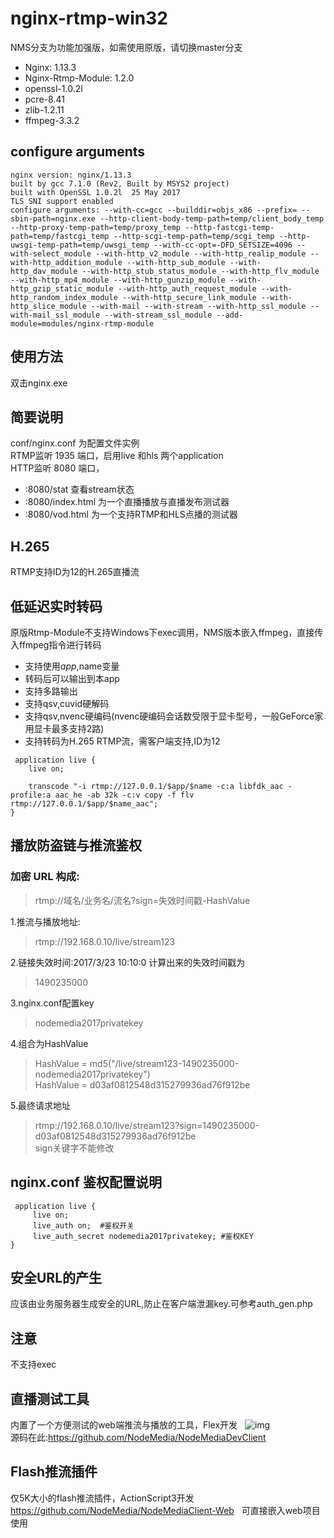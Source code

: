 nginx-rtmp-win32
================
NMS分支为功能加强版，如需使用原版，请切换master分支

* Nginx: 1.13.3  
* Nginx-Rtmp-Module: 1.2.0  
* openssl-1.0.2l  
* pcre-8.41  
* zlib-1.2.11  
* ffmpeg-3.3.2  

## configure arguments
```
nginx version: nginx/1.13.3
built by gcc 7.1.0 (Rev2, Built by MSYS2 project)
built with OpenSSL 1.0.2l  25 May 2017
TLS SNI support enabled
configure arguments: --with-cc=gcc --builddir=objs_x86 --prefix= --sbin-path=nginx.exe --http-client-body-temp-path=temp/client_body_temp --http-proxy-temp-path=temp/proxy_temp --http-fastcgi-temp-path=temp/fastcgi_temp --http-scgi-temp-path=temp/scgi_temp --http-uwsgi-temp-path=temp/uwsgi_temp --with-cc-opt=-DFD_SETSIZE=4096 --with-select_module --with-http_v2_module --with-http_realip_module --with-http_addition_module --with-http_sub_module --with-http_dav_module --with-http_stub_status_module --with-http_flv_module --with-http_mp4_module --with-http_gunzip_module --with-http_gzip_static_module --with-http_auth_request_module --with-http_random_index_module --with-http_secure_link_module --with-http_slice_module --with-mail --with-stream --with-http_ssl_module --with-mail_ssl_module --with-stream_ssl_module --add-module=modules/nginx-rtmp-module
```

## 使用方法
双击nginx.exe

## 简要说明
conf/nginx.conf 为配置文件实例  
RTMP监听 1935 端口，启用live 和hls 两个application  
HTTP监听 8080 端口，
* :8080/stat 查看stream状态  
* :8080/index.html 为一个直播播放与直播发布测试器
* :8080/vod.html 为一个支持RTMP和HLS点播的测试器

## H.265
RTMP支持ID为12的H.265直播流

## 低延迟实时转码
原版Rtmp-Module不支持Windows下exec调用，NMS版本嵌入ffmpeg，直接传入ffmpeg指令进行转码
* 支持使用$app,$name变量
* 转码后可以输出到本app
* 支持多路输出
* 支持qsv,cuvid硬解码
* 支持qsv,nvenc硬编码(nvenc硬编码会话数受限于显卡型号，一般GeForce家用显卡最多支持2路)
* 支持转码为H.265 RTMP流，需客户端支持,ID为12
```
 application live {
    live on;
    
    transcode "-i rtmp://127.0.0.1/$app/$name -c:a libfdk_aac -profile:a aac_he -ab 32k -c:v copy -f flv rtmp://127.0.0.1/$app/$name_aac";
}
```


## 播放防盗链与推流鉴权
### 加密 URL 构成:
>rtmp://域名/业务名/流名?sign=失效时间戳-HashValue  

1.推流与播放地址:  
> rtmp://192.168.0.10/live/stream123

2.链接失效时间:2017/3/23 10:10:0 计算出来的失效时间戳为  
>1490235000

3.nginx.conf配置key  
>nodemedia2017privatekey

4.组合为HashValue  
>HashValue = md5("/live/stream123-1490235000-nodemedia2017privatekey”)   
>HashValue = d03af0812548d315279936ad76f912be

5.最终请求地址  
>rtmp://192.168.0.10/live/stream123?sign=1490235000-d03af0812548d315279936ad76f912be  
>sign关键字不能修改  

## nginx.conf 鉴权配置说明
```
 application live {
     live on;
     live_auth on;  #鉴权开关
     live_auth_secret nodemedia2017privatekey; #鉴权KEY
}
```
## 安全URL的产生  
应该由业务服务器生成安全的URL,防止在客户端泄漏key.可参考auth_gen.php


## 注意
不支持exec

## 直播测试工具 
内置了一个方便测试的web端推流与播放的工具，Flex开发  
![img](https://github.com/NodeMedia/NodeMediaDevClient/raw/master/QQ20160310-0.png)  
源码在此:https://github.com/NodeMedia/NodeMediaDevClient  

## Flash推流插件
仅5K大小的flash推流插件，ActionScript3开发
https://github.com/NodeMedia/NodeMediaClient-Web  
可直接嵌入web项目使用
